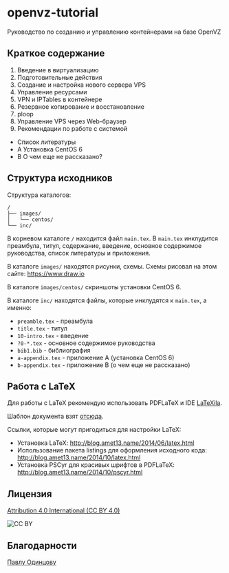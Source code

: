 openvz-tutorial
===============
Руководство по созданию и управлению контейнерами на базе OpenVZ 

Краткое содержание
------------------
1. Введение в виртуализацию
2. Подготовительные действия
3. Создание и настройка нового сервера VPS
4. Управление ресурсами
5. VPN и IPTables в контейнере
6. Резервное копирование и восстановление
7. ploop
8. Управление VPS через Web-браузер
9. Рекомендации по работе с системой
* Список литературы
* A Установка CentOS 6
* B О чем еще не рассказано?

Структура исходников
--------------------
Структура каталогов:
```
/
├── images/
│   └── centos/
└── inc/
```

В корневом каталоге `/` находится файл `main.tex`.
В `main.tex` инклудится преамбула, титул, содержание, введение, основное содержимое руководства, список литературы и приложения.

В каталоге `images/` находятся рисунки, схемы. Схемы рисовал на этом сайте: https://www.draw.io

В каталоге `images/centos/` скриншоты установки CentOS 6.

В каталоге `inc/` находятся файлы, которые инклудятся к `main.tex`, а именно:
* `preamble.tex` - преамбула
* `title.tex` - титул
* `10-intro.tex` - введение
* `?0-*.tex` - основное содержимое руководства
* `bib1.bib` - библиография
* `a-appendix.tex` - приложение A (установка CentOS 6)
* `b-appendix.tex` - приложение B (о чем еще не рассказано)

Работа с LaTeX
--------------
Для работы с LaTeX рекомендую использовать PDFLaTeX и IDE [LaTeXila](https://wiki.gnome.org/Apps/LaTeXila).

Шаблон документа взят [отсюда](https://github.com/Amet13/Russian-Phd-LaTeX-Dissertation-Template/tree/master/Draft).

Ссылки, которые могут пригодиться для настройки LaTeX:
* Установка LaTeX: http://blog.amet13.name/2014/06/latex.html
* Использование пакета listings для оформления исходного кода: http://blog.amet13.name/2014/10/latex.html
* Установка PSCyr для красивых шрифтов в PDFLaTeX: http://blog.amet13.name/2014/10/pscyr.html

Лицензия
--------
[Attribution 4.0 International (CC BY 4.0)](http://creativecommons.org/licenses/by/4.0/)

![CC BY](https://licensebuttons.net/l/by/4.0/88x31.png)

Благодарности
-------------
[Павлу Одинцову](https://github.com/pavel-odintsov)
